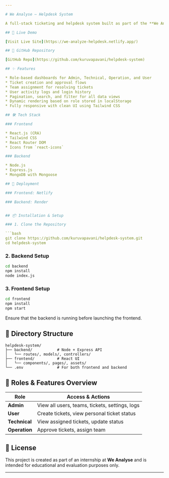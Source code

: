 ```yaml
---

# We Analyse – Helpdesk System

A full-stack ticketing and helpdesk system built as part of the **We Analyse internship task**. The application includes separate dashboards and controls for different user roles (Admin, Technical, Operation, and User). Admins can manage users and teams, view logs, and oversee the overall performance, while users can create and track support tickets.

## 🔗 Live Demo

[Visit Live Site](https://we-analyze-helpdesk.netlify.app/)

## 📁 GitHub Repository

[GitHub Repo](https://github.com/kuruvapavani/helpdesk-system)

## ✨ Features

* Role-based dashboards for Admin, Technical, Operation, and User
* Ticket creation and approval flows
* Team assignment for resolving tickets
* User activity logs and login history
* Pagination, search, and filter for all data views
* Dynamic rendering based on role stored in localStorage
* Fully responsive with clean UI using Tailwind CSS

## 🛠️ Tech Stack

### Frontend

* React.js (CRA)
* Tailwind CSS
* React Router DOM
* Icons from `react-icons`

### Backend

* Node.js
* Express.js
* MongoDB with Mongoose

## 🚀 Deployment

### Frontend: Netlify

### Backend: Render


## 📦 Installation & Setup

### 1. Clone the Repository

```bash
git clone https://github.com/kuruvapavani/helpdesk-system.git
cd helpdesk-system
```

### 2. Backend Setup

```bash
cd backend
npm install
node index.js
```

### 3. Frontend Setup

```bash
cd frontend
npm install
npm start
```

Ensure that the backend is running before launching the frontend.

## 📄 Directory Structure

```
helpdesk-system/
├── backend/           # Node + Express API
│   └── routes/, models/, controllers/
├── frontend/          # React UI
│   └── components/, pages/, assets/
└── .env               # For both frontend and backend
```

## 🧪 Roles & Features Overview

| Role          | Access & Actions                               |
| ------------- | ---------------------------------------------- |
| **Admin**     | View all users, teams, tickets, settings, logs |
| **User**      | Create tickets, view personal ticket status    |
| **Technical** | View assigned tickets, update status           |
| **Operation** | Approve tickets, assign team                   |

## 📄 License

This project is created as part of an internship at **We Analyse** and is intended for educational and evaluation purposes only.

---
```

